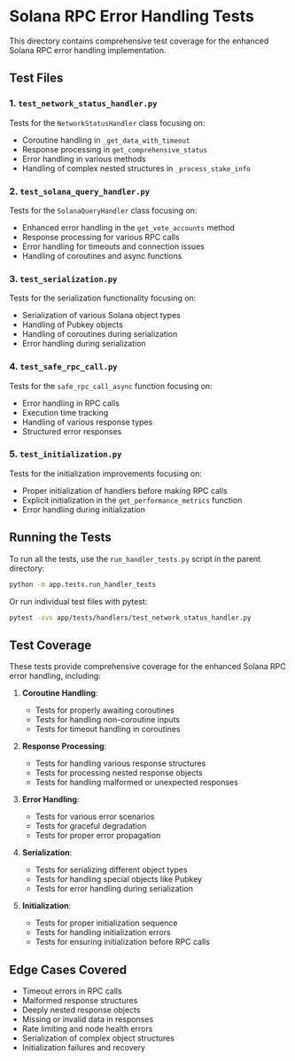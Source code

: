 # Solana RPC Error Handling Tests

This directory contains comprehensive test coverage for the enhanced Solana RPC error handling implementation.

## Test Files

### 1. `test_network_status_handler.py`

Tests for the `NetworkStatusHandler` class focusing on:
- Coroutine handling in `_get_data_with_timeout`
- Response processing in `get_comprehensive_status`
- Error handling in various methods
- Handling of complex nested structures in `_process_stake_info`

### 2. `test_solana_query_handler.py`

Tests for the `SolanaQueryHandler` class focusing on:
- Enhanced error handling in the `get_vote_accounts` method
- Response processing for various RPC calls
- Error handling for timeouts and connection issues
- Handling of coroutines and async functions

### 3. `test_serialization.py`

Tests for the serialization functionality focusing on:
- Serialization of various Solana object types
- Handling of Pubkey objects
- Handling of coroutines during serialization
- Error handling during serialization

### 4. `test_safe_rpc_call.py`

Tests for the `safe_rpc_call_async` function focusing on:
- Error handling in RPC calls
- Execution time tracking
- Handling of various response types
- Structured error responses

### 5. `test_initialization.py`

Tests for the initialization improvements focusing on:
- Proper initialization of handlers before making RPC calls
- Explicit initialization in the `get_performance_metrics` function
- Error handling during initialization

## Running the Tests

To run all the tests, use the `run_handler_tests.py` script in the parent directory:

```bash
python -m app.tests.run_handler_tests
```

Or run individual test files with pytest:

```bash
pytest -xvs app/tests/handlers/test_network_status_handler.py
```

## Test Coverage

These tests provide comprehensive coverage for the enhanced Solana RPC error handling, including:

1. **Coroutine Handling**:
   - Tests for properly awaiting coroutines
   - Tests for handling non-coroutine inputs
   - Tests for timeout handling in coroutines

2. **Response Processing**:
   - Tests for handling various response structures
   - Tests for processing nested response objects
   - Tests for handling malformed or unexpected responses

3. **Error Handling**:
   - Tests for various error scenarios
   - Tests for graceful degradation
   - Tests for proper error propagation

4. **Serialization**:
   - Tests for serializing different object types
   - Tests for handling special objects like Pubkey
   - Tests for error handling during serialization

5. **Initialization**:
   - Tests for proper initialization sequence
   - Tests for handling initialization errors
   - Tests for ensuring initialization before RPC calls

## Edge Cases Covered

- Timeout errors in RPC calls
- Malformed response structures
- Deeply nested response objects
- Missing or invalid data in responses
- Rate limiting and node health errors
- Serialization of complex object structures
- Initialization failures and recovery
